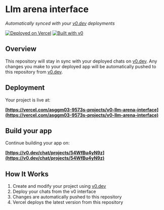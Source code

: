 # Llm arena interface

*Automatically synced with your [v0.dev](https://v0.dev) deployments*

[![Deployed on Vercel](https://img.shields.io/badge/Deployed%20on-Vercel-black?style=for-the-badge&logo=vercel)](https://vercel.com/asggm03-9573s-projects/v0-llm-arena-interface)
[![Built with v0](https://img.shields.io/badge/Built%20with-v0.dev-black?style=for-the-badge)](https://v0.dev/chat/projects/54WfBu4yN9z)

## Overview

This repository will stay in sync with your deployed chats on [v0.dev](https://v0.dev).
Any changes you make to your deployed app will be automatically pushed to this repository from [v0.dev](https://v0.dev).

## Deployment

Your project is live at:

**[https://vercel.com/asggm03-9573s-projects/v0-llm-arena-interface](https://vercel.com/asggm03-9573s-projects/v0-llm-arena-interface)**

## Build your app

Continue building your app on:

**[https://v0.dev/chat/projects/54WfBu4yN9z](https://v0.dev/chat/projects/54WfBu4yN9z)**

## How It Works

1. Create and modify your project using [v0.dev](https://v0.dev)
2. Deploy your chats from the v0 interface
3. Changes are automatically pushed to this repository
4. Vercel deploys the latest version from this repository
